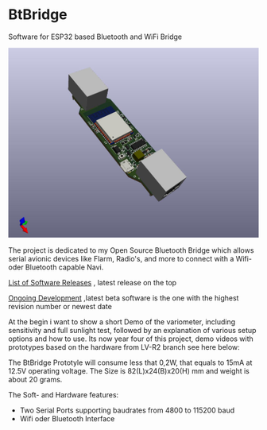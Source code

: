 # BtBridge
Software for ESP32 based Bluetooth and WiFi Bridge

![BTBridge]( https://github.com/iltis42/BtBridge/blob/master/hardware/BTBridge.jpg  )

The project is dedicated to my Open Source Bluetooth Bridge which allows serial avionic devices like Flarm, Radio's, and more to connect with a Wifi- oder Bluetooth capable Navi.

[List of Software Releases](https://github.com/iltis42/BtBridge/releases/) , latest release on the top <br>

[Ongoing Development](https://github.com/iltis42/BtBridge/tree/master/images) ,latest beta software is the one with the highest revision number or newest date

At the begin i want to show a short Demo of the variometer, including sensitivity and full sunlight test, followed by an explanation of various setup options and how to use. Its now year four of this project, demo videos with prototypes based on the hardware from LV-R2 branch see here below:

The BtBridge Prototyle will consume less that 0,2W, that equals to 15mA at 12.5V operating voltage. The Size is 82(L)x24(B)x20(H) mm and weight is about 20 grams.

The Soft- and Hardware features:

- Two Serial Ports supporting baudrates from 4800 to 115200 baud
- Wifi oder Bluetooth Interface


